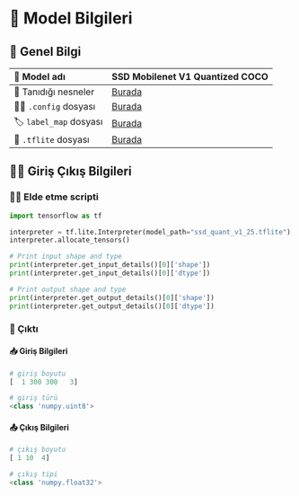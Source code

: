 # 🤖 Model Bilgileri

## 🌱 Genel Bilgi

| 🔎 Model adı |  SSD Mobilenet V1 Quantized COCO |
| :--- | :--- |
| 🔸 Tanıdığı nesneler | [Burada](https://github.com/asmaamirkhan/CocukAsistan-AI/blob/master/nesneler.md) |
| 👨‍🔧 `.config` dosyası | [Burada](https://github.com/asmaamirkhan/CocukAsistan-AI/blob/master/Karma/ssd_mobilenet_v1_quantized_300x300_coco14_sync.config) |
| 🏷️ `label_map` dosyası | [Burada](https://github.com/asmaamirkhan/CocukAsistan-AI/blob/master/Karma/label_map.pbtxt) |
| 🤖 `.tflite` dosyası | [Burada](https://github.com/asmaamirkhan/CocukAsistan-AI/tree/master/Model/tflite) |

## 👮‍♂️ Giriş Çıkış Bilgileri

### 👨‍💻 Elde etme scripti

```python
import tensorflow as tf

interpreter = tf.lite.Interpreter(model_path="ssd_quant_v1_25.tflite")
interpreter.allocate_tensors()

# Print input shape and type
print(interpreter.get_input_details()[0]['shape'])
print(interpreter.get_input_details()[0]['dtype'])

# Print output shape and type
print(interpreter.get_output_details()[0]['shape'])
print(interpreter.get_output_details()[0]['dtype'])
```

### 🚪 Çıktı

#### 📥 Giriş Bilgileri

```python
# giriş boyutu
[  1 300 300   3]

# giriş türü 
<class 'numpy.uint8'>
```

#### 📤 Çıkış Bilgileri

```python
# çıkış boyutu
[ 1 10  4]

# çıkış tipi
<class 'numpy.float32'>
```

